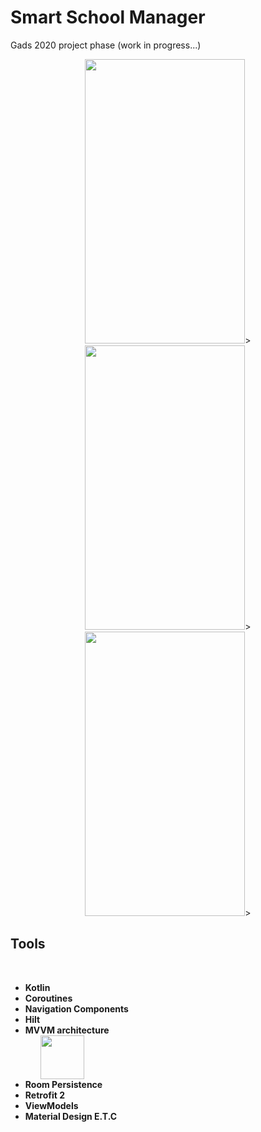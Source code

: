 # Smart School Manager 
Gads 2020 project phase (work in progress...)

<a href='https://developer.android.com/jetpack/guide' target='_blank'></a>
<p align="center">
<img src="https://user-images.githubusercontent.com/35488181/96335002-df12dd80-106c-11eb-9a47-ec9563c9ce68.png" width="256" height="455">>
<img src="https://user-images.githubusercontent.com/35488181/96335003-e2a66480-106c-11eb-8036-996e9d0176ce.png" width="256" height="455">>
<img src="https://user-images.githubusercontent.com/35488181/96335007-e934dc00-106c-11eb-8689-eb1b7934bf19.png" width="256" height="455">>

</p>

<a href='https://developer.android.com/jetpack/guide' target='_blank'></a>

<h2><strong>Tools</strong></h2>
<br>

<ul>
<li><strong>Kotlin</strong></li>
<li>
<strong>Coroutines</strong><br>
</li>
<li>
<strong>Navigation Components</strong><br>
</li>
<li>
<strong>Hilt</strong><br>
</li>
<li>
<strong>MVVM architecture</strong><br>
<ol>
<img src="https://user-images.githubusercontent.com/35488181/94847777-f02bdf80-041a-11eb-8115-0f92748890ea.png" width="70">

</ol>
</li>
<li>
<strong>Room Persistence</strong><br>
<ol>
</ol>
</li>
<li>
<strong>Retrofit 2</strong><br>
</li>
<li>
<strong>ViewModels</strong><br>
</li>
<li>
<strong>Material Design E.T.C</strong><br>
</li>
</ul>
<br>
